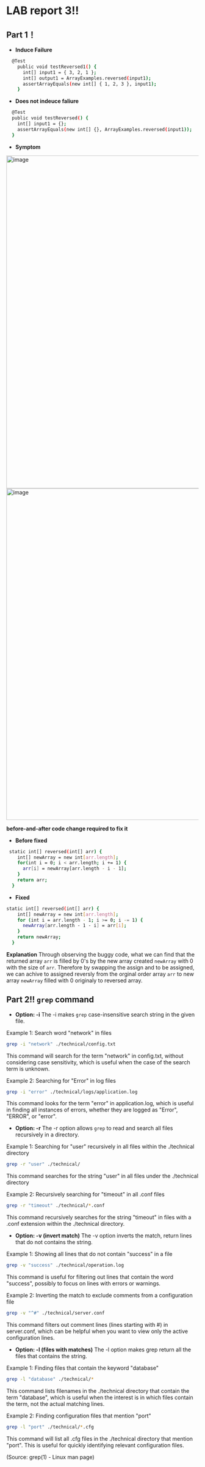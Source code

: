 # LAB report 3!!


## Part 1！ 
- **Induce Failure**
```bash
  @Test
    public void testReversed1() {
      int[] input1 = { 3, 2, 1 };
      int[] output1 = ArrayExamples.reversed(input1);
      assertArrayEquals(new int[] { 1, 2, 3 }, input1);
    }
```
- **Does not indeuce faliure**
```bash
  @Test
  public void testReversed() {
    int[] input1 = {};
    assertArrayEquals(new int[] {}, ArrayExamples.reversed(input1));
  }
```

- **Symptom**
<img width="870" alt="image" src="https://github.com/Ailinnastar/CSE15L/assets/156360722/3b32f0f2-300d-40d6-9c55-dfba44f28515">

<img width="867" alt="image" src="https://github.com/Ailinnastar/CSE15L/assets/156360722/42110d9b-87d8-4992-9297-9b2dce334095">

**before-and-after code change required to fix it**

- **Before fixed**
```bash
 static int[] reversed(int[] arr) {
    int[] newArray = new int[arr.length];
    for(int i = 0; i < arr.length; i += 1) {
      arr[i] = newArray[arr.length - i - 1];
    }
    return arr;
  }
```
- **Fixed**
```bash
static int[] reversed(int[] arr) {
    int[] newArray = new int[arr.length];
    for (int i = arr.length - 1; i >= 0; i -= 1) {
      newArray[arr.length - 1 - i] = arr[i];
    }
    return newArray;
  }
```
**Explanation**
Through observing the buggy code, what we can find that the returned array `arr` is filled by 0's by the new array created `newArray` with 0 with the size of `arr`. Therefore by swapping the assign and to be assigned, we can achive to assigned reversly from the orginal order array `arr` to new array `newArray` filled with 0 originaly to reversed array.


## Part 2!! `grep` command

- **Option: -i**
The -i makes `grep` case-insensitive search string in the given file.

Example 1: Search word "network" in files
```bash
grep -i "network" ./technical/config.txt
```
This command will search for the term "network" in config.txt, without considering case sensitivity, which is useful when the case of the search term is unknown.

Example 2: Searching for "Error" in log files
```bash
grep -i "error" ./technical/logs/application.log
```
This command looks for the term "error" in application.log, which is useful in finding all instances of errors, whether they are logged as "Error", "ERROR", or "error".





- **Option: -r**
The -r option allows `grep` to read and search all files recursively in a directory.

Example 1: Searching for "user" recursively in all files within the ./technical directory
```bash
grep -r "user" ./technical/
```
This command searches for the string "user" in all files under the ./technical directory

Example 2: Recursively searching for "timeout" in all .conf files
```bash
grep -r "timeout" ./technical/*.conf
```
This command recursively searches for the string "timeout" in files with a .conf extension within the ./technical directory.






- **Option: -v (invert match)**
The -v option inverts the match, return lines that do not contains the string.

Example 1: Showing all lines that do not contain "success" in a file
```bash
grep -v "success" ./technical/operation.log
```
This command is useful for filtering out lines that contain the word "success", possibly to focus on lines with errors or warnings.

Example 2: Inverting the match to exclude comments from a configuration file
```bash
grep -v "^#" ./technical/server.conf
```
This command filters out comment lines (lines starting with #) in server.conf, which can be helpful when you want to view only the active configuration lines.




- **Option: -l (files with matches)**
The -l option makes grep return all the files that contains the string.

Example 1: Finding files that contain the keyword "database"
```bash
grep -l "database" ./technical/*
```
This command lists filenames in the ./technical directory that contain the term "database", which is useful when the interest is in which files contain the term, not the actual matching lines.

Example 2: Finding configuration files that mention "port"
```bash
grep -l "port" ./technical/*.cfg
```
This command will list all .cfg files in the ./technical directory that mention "port". This is useful for quickly identifying relevant configuration files.




(Source: grep(1) - Linux man page)






